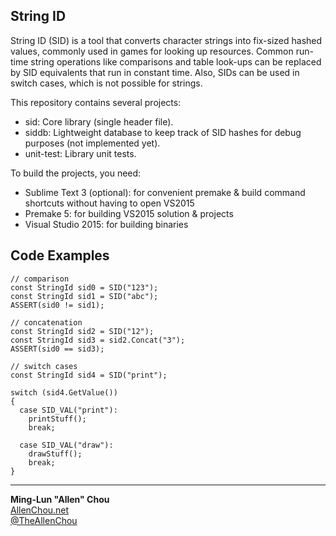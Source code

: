 ## String ID

String ID (SID) is a tool that converts character strings into fix-sized hashed values, commonly used in games for looking up resources. Common run-time string operations like comparisons and table look-ups can be replaced by SID equivalents that run in constant time. Also, SIDs can be used in switch cases, which is not possible for strings.

This repository contains several projects:  
  * sid: Core library (single header file).
  * siddb: Lightweight database to keep track of SID hashes for debug purposes (not implemented yet).
  * unit-test: Library unit tests.

To build the projects, you need:  
  * Sublime Text 3 (optional): for convenient premake & build command shortcuts without having to open VS2015
  * Premake 5: for building VS2015 solution & projects
  * Visual Studio 2015: for building binaries


## Code Examples
```
// comparison
const StringId sid0 = SID("123");
const StringId sid1 = SID("abc");
ASSERT(sid0 != sid1);

// concatenation
const StringId sid2 = SID("12");
const StringId sid3 = sid2.Concat("3");
ASSERT(sid0 == sid3);

// switch cases
const StringId sid4 = SID("print");

switch (sid4.GetValue())
{
  case SID_VAL("print"):
    printStuff();
    break;

  case SID_VAL("draw"):
    drawStuff();
    break;
}
```

----
**Ming-Lun "Allen" Chou**  
[AllenChou.net](http://AllenChou.net)  
[@TheAllenChou](http://twitter.com/TheAllenChou)  
